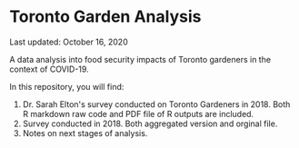 # Toronto Garden Analysis
Last updated: October 16, 2020

A data analysis into food security impacts of Toronto gardeners in the context of COVID-19.

In this repository, you will find:
1. Dr. Sarah Elton's survey conducted on Toronto Gardeners in 2018. Both R markdown raw code and PDF file of R outputs are included.
2. Survey conducted in 2018. Both aggregated version and orginal file.
3. Notes on next stages of analysis.
